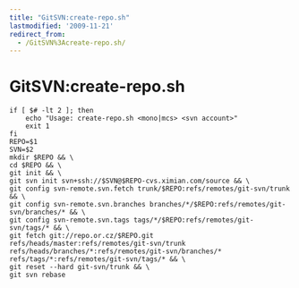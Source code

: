```yaml
---
title: "GitSVN:create-repo.sh"
lastmodified: '2009-11-21'
redirect_from:
  - /GitSVN%3Acreate-repo.sh/
---
```


GitSVN:create-repo.sh
=====================

    if [ $# -lt 2 ]; then
        echo "Usage: create-repo.sh <mono|mcs> <svn account>"
        exit 1
    fi
    REPO=$1
    SVN=$2
    mkdir $REPO && \
    cd $REPO && \
    git init && \
    git svn init svn+ssh://$SVN@$REPO-cvs.ximian.com/source && \
    git config svn-remote.svn.fetch trunk/$REPO:refs/remotes/git-svn/trunk && \
    git config svn-remote.svn.branches branches/*/$REPO:refs/remotes/git-svn/branches/* && \
    git config svn-remote.svn.tags tags/*/$REPO:refs/remotes/git-svn/tags/* && \
    git fetch git://repo.or.cz/$REPO.git refs/heads/master:refs/remotes/git-svn/trunk refs/heads/branches/*:refs/remotes/git-svn/branches/* refs/tags/*:refs/remotes/git-svn/tags/* && \
    git reset --hard git-svn/trunk && \
    git svn rebase
